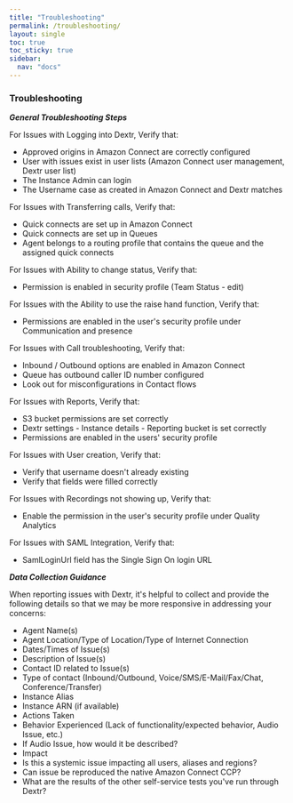 ```yaml
---
title: "Troubleshooting"
permalink: /troubleshooting/
layout: single
toc: true
toc_sticky: true
sidebar:
  nav: "docs"
---
```


### Troubleshooting

***General Troubleshooting Steps***

For Issues with Logging into Dextr, Verify that:
- Approved origins in Amazon Connect are correctly configured
- User with issues exist in user lists (Amazon Connect user management, Dextr user list)
- The Instance Admin can login
- The Username case as created in Amazon Connect and Dextr matches

For Issues with Transferring calls, Verify that:
- Quick connects are set up in Amazon Connect
- Quick connects are set up in Queues
- Agent belongs to a routing profile that contains the queue and the assigned quick connects

For Issues with Ability to change status, Verify that:
- Permission is enabled in security profile (Team Status - edit)

For Issues with the Ability to use the raise hand function, Verify that:
- Permissions are enabled in the user's security profile under Communication and presence

For Issues with Call troubleshooting, Verify that:
- Inbound / Outbound options are enabled in Amazon Connect
- Queue has outbound caller ID number configured
- Look out for misconfigurations in Contact flows

For Issues with Reports, Verify that:
- S3 bucket permissions are set correctly
- Dextr settings - Instance details - Reporting bucket is set correctly
- Permissions are enabled in the users' security profile

For Issues with User creation, Verify that:
- Verify that username doesn't already existing
- Verify that fields were filled correctly

For Issues with Recordings not showing up, Verify that:
- Enable the permission in the user's security profile under Quality Analytics

For Issues with SAML Integration, Verify that:
- SamlLoginUrl field has the Single Sign On login URL

***Data Collection Guidance***

When reporting issues with Dextr, it's helpful to collect and provide the following details so that we may be more responsive in addressing your concerns:
- Agent Name(s)
- Agent Location/Type of Location/Type of Internet Connection
- Dates/Times of Issue(s)
- Description of Issue(s)
- Contact ID related to Issue(s)
- Type of contact (Inbound/Outbound, Voice/SMS/E-Mail/Fax/Chat, Conference/Transfer)
- Instance Alias
- Instance ARN (if available)
- Actions Taken
- Behavior Experienced (Lack of functionality/expected behavior, Audio Issue, etc.)
- If Audio Issue, how would it be described?
- Impact
- Is this a systemic issue impacting all users, aliases and regions?
- Can issue be reproduced the native Amazon Connect CCP?
- What are the results of the other self-service tests you've run through Dextr?
